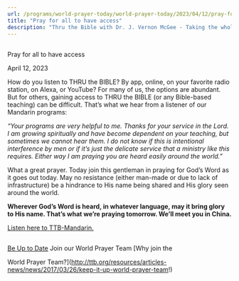 ```yaml
---
url: /programs/world-prayer-today/world-prayer-today/2023/04/12/pray-for-all-to-have-access
title: "Pray for all to have access"
description: "Thru the Bible with Dr. J. Vernon McGee - Taking the whole Word to the whole world"
---
```







## 
 Pray for all to have access


April 12, 2023




How do you listen to THRU the BIBLE? By app, online, on your favorite radio station, on Alexa, or YouTube? For many of us, the options are abundant. But for others, gaining access to THRU the BIBLE (or any Bible-based teaching) can be difficult. That’s what we hear from a listener of our Mandarin programs:

*“Your programs are very helpful to me. Thanks for your service in the Lord. I am growing spiritually and have become dependent on your teaching, but sometimes we cannot hear them. I do not know if this is intentional interference by men or if it’s just the delicate service that a ministry like this requires. Either way I am praying you are heard easily around the world.”*

What a great prayer. Today join this gentleman in praying for God’s Word as it goes out today. May no resistance (either man-made or due to lack of infrastructure) be a hindrance to His name being shared and His glory seen around the world. 

**Wherever God’s Word is heard, in whatever language, may it bring glory to His name. That’s what we’re praying tomorrow. We’ll meet you in China.**

[Listen here to TTB-Mandarin.](https://ttb.twr.org/home/day,935/language,CMN)







## 




[Be Up to Date](http://feeds.feedburner.com/WorldPrayerToday "World Prayer Today RSS Feed")
Join our World Prayer Team
[Why join the  

World Prayer Team?](http://ttb.org/resources/articles-news/news/2017/03/26/keep-it-up-world-prayer-team!)




